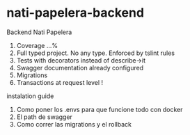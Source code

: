 # nati-papelera-backend
Backend Nati Papelera

1) Coverage ...%
2) Full typed project. No any type. Enforced by tslint rules
3) Tests with decorators instead of describe->it
4) Swagger documentation already configured
5) Migrations
6) Transactions at request level !

instalation guide

1) Como poner los .envs para que funcione todo con docker
2) El path de swagger
3) Como correr las migrations y el rollback
